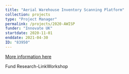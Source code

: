 ```yaml
---
title: "Aerial Warehouse Inventory Scanning Platform"
collection: projects
type: "Project Manager"
permalink: /projects/2020-AWISP
funder: "Innovate UK"
startdate: 2020-11-01
enddate: 2021-04-30
ID: "83950"
---
```


[More information here](https://gtr.ukri.org/projects?ref=83950)

Fund Research-LinkWorkshop
